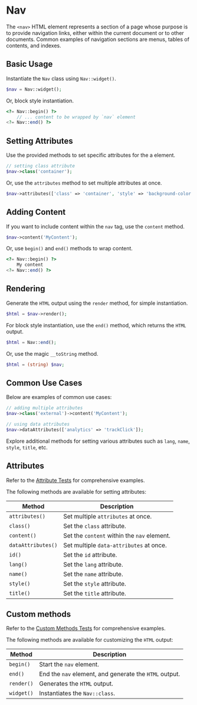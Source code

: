# Nav

The `<nav>` HTML element represents a section of a page whose purpose is to provide navigation links, either within the
current document or to other documents. Common examples of navigation sections are menus, tables of contents, and
indexes.

## Basic Usage

Instantiate the `Nav` class using `Nav::widget()`.

```php
$nav = Nav::widget();
```

Or, block style instantiation.

```php
<?= Nav::begin() ?>
    // ... content to be wrapped by `nav` element
<?= Nav::end() ?>
```

## Setting Attributes

Use the provided methods to set specific attributes for the a element.

```php
// setting class attribute
$nav->class('container');
```

Or, use the `attributes` method to set multiple attributes at once.

```php
$nav->attributes(['class' => 'container', 'style' => 'background-color: #eee;']);
```

## Adding Content

If you want to include content within the `nav` tag, use the `content` method.

```php
$nav->content('MyContent');
```

Or, use `begin()` and `end()` methods to wrap content.

```php
<?= Nav::begin() ?>
    My content
<?= Nav::end() ?>
```

## Rendering

Generate the `HTML` output using the `render` method, for simple instantiation. 

```php
$html = $nav->render();
```

For block style instantiation, use the `end()` method, which returns the `HTML` output.

```php
$html = Nav::end();
```

Or, use the magic `__toString` method.

```php
$html = (string) $nav;
```

## Common Use Cases

Below are examples of common use cases:

```php
// adding multiple attributes
$nav->class('external')->content('MyContent');

// using data attributes
$nav->dataAttributes(['analytics' => 'trackClick']);
```

Explore additional methods for setting various attributes such as `lang`, `name`, `style`, `title`, etc.

## Attributes

Refer to the [Attribute Tests](https://github.com/php-forge/html/blob/main/tests/Layout/Nav/AttributeTest.php) for
comprehensive examples.

The following methods are available for setting attributes:

| Method            | Description                                                                                      |
| ----------------- | ------------------------------------------------------------------------------------------------ |
| `attributes()`    | Set multiple `attributes` at once.                                                               |
| `class()`         | Set the `class` attribute.                                                                       |
| `content()`       | Set the `content` within the `nav` element.                                                      |
| `dataAttributes()`| Set multiple `data-attributes` at once.                                                          |
| `id()`            | Set the `id` attribute.                                                                          |
| `lang()`          | Set the `lang` attribute.                                                                        |
| `name()`          | Set the `name` attribute.                                                                        |
| `style()`         | Set the `style` attribute.                                                                       |
| `title()`         | Set the `title` attribute.                                                                       |

## Custom methods

Refer to the [Custom Methods Tests](https://github.com/php-forge/html/blob/main/tests/Layout/Nav/CustomMethodTest.php)
for comprehensive examples.

The following methods are available for customizing the `HTML` output:

| Method    | Description                                                                                              |
| --------- | -------------------------------------------------------------------------------------------------------- |
| `begin() `| Start the `nav` element.                                                                                 |
| `end()`   | End the `nav` element, and generate the `HTML` output.                                                   |
| `render()`| Generates the `HTML` output.                                                                             |
| `widget()`| Instantiates the `Nav::class`.                                                                           |
